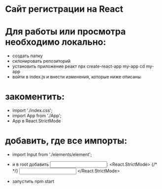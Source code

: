 # Сайт регистрации на React

# Для работы или просмотра необходимо локально:
- создать папку
- склонировать репозиторий
- установить приложение реакт 
npx create-react-app my-app
cd my-app
- войти в index.js и внести изменения, которые ниже описаны

# закоментить:
- import './index.css';
- import App from './App';
- App в React.StrictMode

# добавить, где все импорты:
- import Input from './elements/element';

- и в root добавить <Input />:
<React.StrictMode>
   {/*  <App /> */}
    <Input />
  </React.StrictMode>
  
- запустить npm start
